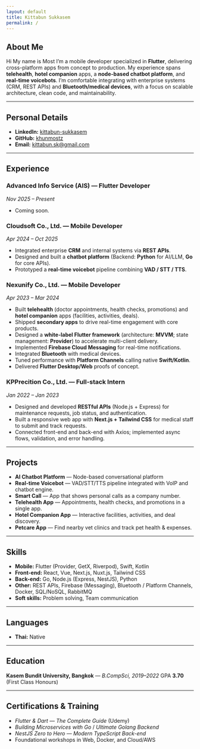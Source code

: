 ```yaml
---
layout: default
title: Kittabun Sukkasem
permalink: /
---
```


## About Me
Hi My name is Most I’m a mobile developer specialized in **Flutter**, delivering cross-platform apps from concept to production. My experience spans **telehealth**, **hotel companion** apps, a **node-based chatbot platform**, and **real-time voicebots**. I’m comfortable integrating with enterprise systems (CRM, REST APIs) and **Bluetooth/medical devices**, with a focus on scalable architecture, clean code, and maintainability.

---

## Personal Details
- **LinkedIn:** [kittabun-sukkasem](https://www.linkedin.com/in/kittabun-sukkasem-b646832aa/)
- **GitHub:** [khunmostz](https://github.com/khunmostz)
- **Email:** kittabun.sk@gmail.com

---

## Experience

### Advanced Info Service (AIS) — Flutter Developer
*Nov 2025 – Present*
- Coming soon.

### Cloudsoft Co., Ltd. — Mobile Developer
*Apr 2024 – Oct 2025*
- Integrated enterprise **CRM** and internal systems via **REST APIs**.
- Designed and built a **chatbot platform** (Backend: **Python** for AI/LLM, **Go** for core APIs).
- Prototyped a **real-time voicebot** pipeline combining **VAD / STT / TTS**.

### Nexunify Co., Ltd. — Mobile Developer
*Apr 2023 – Mar 2024*
- Built **telehealth** (doctor appointments, health checks, promotions) and **hotel companion** apps (facilities, activities, deals).
- Shipped **secondary apps** to drive real-time engagement with core products.
- Designed a **white-label Flutter framework** (architecture: **MVVM**; state management: **Provider**) to accelerate multi-client delivery.
- Implemented **Firebase Cloud Messaging** for real-time notifications.
- Integrated **Bluetooth** with medical devices.
- Tuned performance with **Platform Channels** calling native **Swift/Kotlin**.
- Delivered **Flutter Desktop/Web** proofs of concept.

### KPPrecition Co., Ltd. — Full-stack Intern
*Jan 2022 – Jan 2023*
- Designed and developed **RESTful APIs** (Node.js + Express) for maintenance requests, job status, and authentication.
- Built a responsive web app with **Next.js + Tailwind CSS** for medical staff to submit and track requests.
- Connected front-end and back-end with Axios; implemented async flows, validation, and error handling.

---

## Projects
- **AI Chatbot Platform** — Node-based conversational platform
- **Real-time Voicebot** — VAD/STT/TTS pipeline integrated with VoIP and chatbot engine.
- **Smart Call** — App that shows personal calls as a company number.
- **Telehealth App** — Appointments, health checks, and promotions in a single app.
- **Hotel Companion App** — Interactive facilities, activities, and deal discovery.
- **Petcare App** — Find nearby vet clinics and track pet health & expenses.

---

## Skills
- **Mobile:** Flutter (Provider, GetX, Riverpod), Swift, Kotlin
- **Front-end:** React, Vue, Next.js, Nuxt.js, Tailwind CSS
- **Back-end:** Go, Node.js (Express, NestJS), Python
- **Other:** REST APIs, Firebase (Messaging), Bluetooth / Platform Channels, Docker, SQL/NoSQL, RabbitMQ
- **Soft skills:** Problem solving, Team communication

---

## Languages
- **Thai:** Native

---

## Education
**Kasem Bundit University, Bangkok** — *B.CompSci, 2019–2022*
GPA **3.70** (First Class Honours)

---

## Certifications & Training
- *Flutter & Dart — The Complete Guide* (Udemy)
- *Building Microservices with Go* / *Ultimate Golang Backend*
- *NestJS Zero to Hero — Modern TypeScript Back-end*
- Foundational workshops in Web, Docker, and Cloud/AWS
